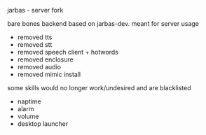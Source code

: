 jarbas - server fork

bare bones backend based on jarbas-dev. meant for server usage

* removed tts
* removed stt
* removed speech client + hotwords
* removed enclosure
* removed audio
* removed mimic install

some skills would no longer work/undesired and are blacklisted

* naptime
* alarm
* volume
* desktop launcher

